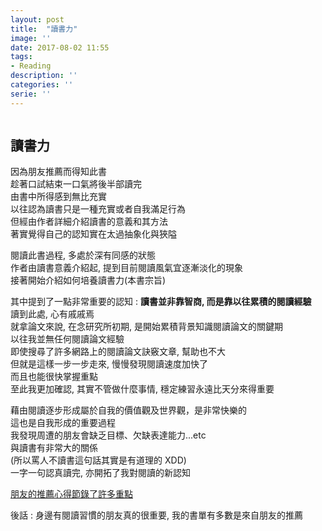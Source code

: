 ```yaml
---
layout: post
title:  "讀書力"
image: ''
date: 2017-08-02 11:55
tags:
- Reading
description: ''
categories: ''
serie: ''
---
```


<figure class="foto-legenda">
	<img src="{{ "/assets/img/maruIMG/0801.jpg"}}" alt="">
</figure>

## **讀書力**<br />

因為朋友推薦而得知此書<br />
趁著口試結束一口氣將後半部讀完<br />
由書中所得感到無比充實<br />
以往認為讀書只是一種充實或者自我滿足行為<br />
但經由作者詳細介紹讀書的意義和其方法<br />
著實覺得自己的認知實在太過抽象化與狹隘<br />

閱讀此書過程, 多處於深有同感的狀態<br />
作者由讀書意義介紹起, 提到目前閱讀風氣宜逐漸淡化的現象<br />
接著開始介紹如何培養讀書力(本書宗旨)<br />

其中提到了一點非常重要的認知 : **讀書並非靠智商, 而是靠以往累積的閱讀經驗**<br />
讀到此處, 心有戚戚焉<br />
就拿論文來說, 在念研究所初期, 是開始累積背景知識閱讀論文的關鍵期<br />
以往我並無任何閱讀論文經驗<br />
即使搜尋了許多網路上的閱讀論文訣竅文章, 幫助也不大<br />
但就是這樣一步一步走來, 慢慢發現閱讀速度加快了<br />
而且也能很快掌握重點<br />
至此我更加確認, 其實不管做什麼事情, 穩定練習永遠比天分來得重要<br />

藉由閱讀逐步形成屬於自我的價值觀及世界觀，是非常快樂的<br />
這也是自我形成的重要過程<br />
我發現周遭的朋友會缺乏目標、欠缺表達能力...etc<br />
與讀書有非常大的關係<br />
(所以罵人不讀書這句話其實是有道理的 XDD)<br />
一字一句認真讀完, 亦開拓了我對閱讀的新認知<br />

[朋友的推薦心得節錄了許多重點](http://teddy-chen-tw.blogspot.tw/2016/03/blog-post_29.html)

後話 : 身邊有閱讀習慣的朋友真的很重要, 我的書單有多數是來自朋友的推薦<br />



































